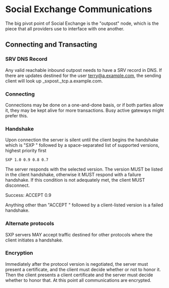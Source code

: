 # Social Exchange Communications
The big pivot point of Social Exchange is the "outpost" node, which is the piece that all providers use to interface with one another.

## Connecting and Transacting

### SRV DNS Record
Any valid reachable inbound outpost needs to have a SRV record in DNS. If there are updates destined for the user terry@a.example.com, the sending client will look up _sxpost._tcp.a.example.com.

### Connecting
Connections may be done on a one-and-done basis, or if both parties allow it, they may be kept alive for more transactions.  Busy active gateways might prefer this.

### Handshake
Upon connection the server is silent until the client begins the handshake which is "SXP " followed by a space-separated list of supported versions, highest priority first

    SXP 1.0 0.9 0.8 0.7

The server responds with the selected version.  The version MUST be listed in the client handshake, otherwise it MUST respond with a failure handshake.  If this condition is not adequately met, the client MUST disconnect.

Success:
    ACCEPT 0.9

Anything other than "ACCEPT " followed by a client-listed version is a failed handshake.

### Alternate protocols
SXP servers MAY accept traffic destined for other protocols where the client initiates a handshake.

### Encryption
Immediately after the protocol version is negotiated, the server must present a certificate, and the client must decide whether or not to honor it. Then the client presents a client certificate and the server must decide whether to honor that.  At this point all communications are encrypted.

